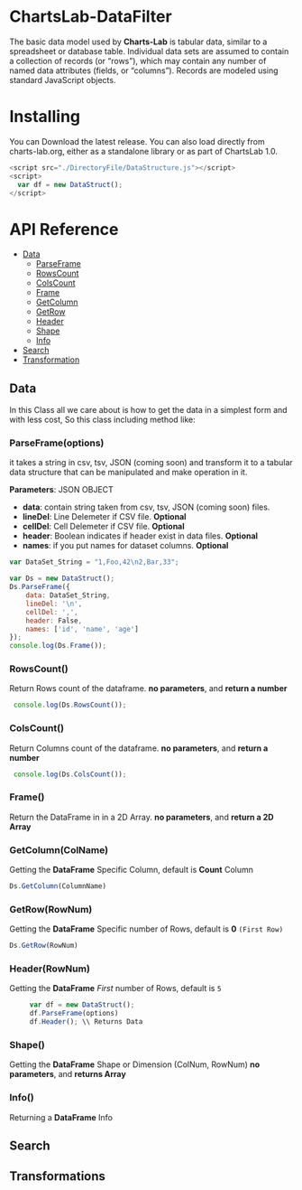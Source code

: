 # ChartsLab-DataFilter
The basic data model used by **Charts-Lab** is tabular data, similar to a spreadsheet or database table. Individual data sets are assumed to contain a collection of records (or “rows”), which may contain any number of named data attributes (fields, or “columns”). Records are modeled using standard JavaScript objects.



# Installing
You can Download the latest release. You can also load directly from charts-lab.org, either as a standalone library or as part of ChartsLab 1.0.
  ```js
  <script src="./DirectoryFile/DataStructure.js"></script>
  <script>
    var df = new DataStruct();
  </script>
  ```

# API Reference

* <a href="https://github.com/ChartsLab/ChartsLab-DataFilter/blob/master/README.md#data">Data</a>
  * <a href="#parseframeoptions">ParseFrame</a>
  * <a href="#rowscount">RowsCount</a>
  * <a href="#colscount">ColsCount</a>
  * <a href="#frame">Frame</a>
  * <a href="#getcolumncolname">GetColumn</a>
  * <a href="#getrowrownum">GetRow</a>
  * <a href="#headerrownum">Header</a>
  * <a href="#shape">Shape</a>
  * <a href="#info">Info</a>
* <a href="https://github.com/ChartsLab/ChartsLab-DataFilter/blob/master/README.md#search">Search</a>
* <a href="https://github.com/ChartsLab/ChartsLab-DataFilter/blob/master/README.md#transformations">Transformation</a>

## Data

In this Class all we care about is how to get the data in a simplest form and with less cost, So this class including method like:
### ParseFrame(options)
it takes a string in csv, tsv, JSON (coming soon) and transform it to a tabular data structure that can be manipulated and make operation in it.

**Parameters**: JSON OBJECT

  * **data**: contain string taken from csv, tsv, JSON (coming soon) files.
  * **lineDel**: Line Delemeter if CSV file. **Optional**
  * **cellDel**: Cell Delemeter if CSV file. **Optional**
  * **header**: Boolean indicates if header exist in data files. **Optional**
  * **names**: if you put names for dataset columns. **Optional**
    
  ```js
  var DataSet_String = "1,Foo,42\n2,Bar,33";
  
  var Ds = new DataStruct();
  Ds.ParseFrame({
      data: DataSet_String,
      lineDel: '\n',
      cellDel: ',',
      header: False,
      names: ['id', 'name', 'age']
  });
  console.log(Ds.Frame());
  ```

### RowsCount()
Return Rows count of the dataframe. 
**no parameters**, and **return a number**
```js
 console.log(Ds.RowsCount());
```

### ColsCount()
Return Columns count of the dataframe. 
**no parameters**, and **return a number**
```js
 console.log(Ds.ColsCount());
```

### Frame()
Return the DataFrame in in a 2D Array.
**no parameters**, and **return a 2D Array**

### GetColumn(ColName)
Getting the **DataFrame** Specific Column, default is **Count** Column
```js
Ds.GetColumn(ColumnName)
```

### GetRow(RowNum)
Getting the **DataFrame** Specific number of Rows, default is **0** `(First Row)`
```js
Ds.GetRow(RowNum)
```

### Header(RowNum)
Getting the **DataFrame** *First* number of Rows, default is `5`
```js
     var df = new DataStruct();
     df.ParseFrame(options)
     df.Header(); \\ Returns Data
```

### Shape()
Getting the **DataFrame** Shape or Dimension (ColNum, RowNum)
**no parameters**, and **returns Array**

### Info()
Returning a **DataFrame** Info

## Search

## Transformations
